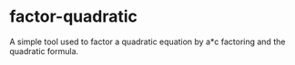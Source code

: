 # factor-quadratic
A simple tool used to factor a quadratic equation by a*c factoring and the quadratic formula.
